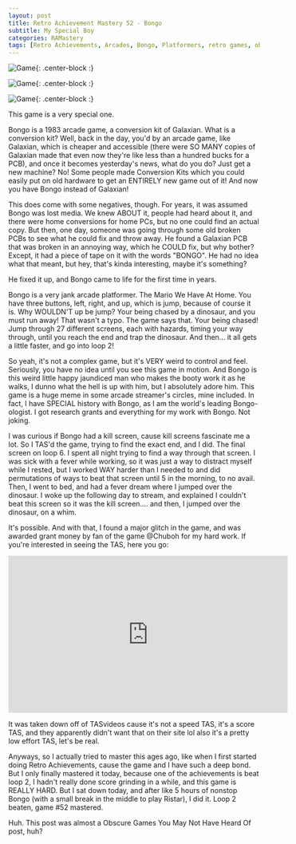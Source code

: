 ```yaml
---
layout: post
title: Retro Achievement Mastery 52 - Bongo
subtitle: My Special Boy
categories: RAMastery
tags: [Retro Achievements, Arcades, Bongo, Platformers, retro games, obscure games, Reviews]
---
```




![Game](https://imgur.com/28dA0xo.png){: .center-block :}

![Game](https://imgur.com/XoP9oN5.png){: .center-block :}

![Game](https://imgur.com/2vNeb2R.png){: .center-block :}


This game is a very special one.

Bongo is a 1983 arcade game, a conversion kit of Galaxian. What is a conversion kit? Well, back in the day, you'd by an arcade game, like Galaxian, which is cheaper and accessible (there were SO MANY copies of Galaxian made that even now they're like less than a hundred bucks for a PCB), and once it becomes yesterday's news, what do you do? Just get a new machine? No! Some people made Conversion Kits which you could easily put on old hardware to get an ENTIRELY new game out of it! And now you have Bongo instead of Galaxian!

This does come with some negatives, though. For years, it was assumed Bongo was lost media. We knew ABOUT it, people had heard about it, and there were home conversions for home PCs, but no one could find an actual copy. But then, one day, someone was going through some old broken PCBs to see what he could fix and throw away. He found a Galaxian PCB that was broken in an annoying way, which he COULD fix, but why bother? Except, it had a piece of tape on it with the words "BONGO". He had no idea what that meant, but hey, that's kinda interesting, maybe it's something?

He fixed it up, and Bongo came to life for the first time in years.

Bongo is a very jank arcade platformer. The Mario We Have At Home. You have three buttons, left, right, and up, which is jump, because of course it is. Why WOULDN'T up be jump? Your being chased by a dinosaur, and you must run away! That wasn't a typo. The game says that. Your being chased! Jump through 27 different screens, each with hazards, timing your way through, until you reach the end and trap the dinosaur. And then... it all gets a little faster, and go into loop 2!

So yeah, it's not a complex game, but it's VERY weird to control and feel. Seriously, you have no idea until you see this game in motion. And Bongo is this weird little happy jaundiced man who makes the booty work it as he walks, I dunno what the hell is up with him, but I absolutely adore him. This game is a huge meme in some arcade streamer's circles, mine included. In fact, I have SPECIAL history with Bongo, as I am the world's leading Bongo-ologist. I got research grants and everything for my work with Bongo. Not joking.

I was curious if Bongo had a kill screen, cause kill screens fascinate me a lot. So I TAS'd the game, trying to find the exact end, and I did. The final screen on loop 6. I spent all night trying to find a way through that screen. I was sick with a fever while working, so it was just a way to distract myself while I rested, but I worked WAY harder than I needed to and did permutations of ways to beat that screen until 5 in the morning, to no avail. Then, I went to bed, and had a fever dream where I jumped over the dinosaur. I woke up the following day to stream, and explained I couldn't beat this screen so it was the kill screen.... and then, I jumped over the dinosaur, on a whim.

It's possible. And with that, I found a major glitch in the game, and was awarded grant money by fan of the game @Chuboh for my hard work. If you're interested in seeing the TAS, here you go:

<iframe width="560" height="315" src="https://www.youtube.com/embed/0kgMsNHh43c?si=aXUGoCnK3IoKVRcX" title="YouTube video player" frameborder="0" allow="accelerometer; autoplay; clipboard-write; encrypted-media; gyroscope; picture-in-picture; web-share" referrerpolicy="strict-origin-when-cross-origin" allowfullscreen></iframe>

It was taken down off of TASvideos cause it's not a speed TAS, it's a score TAS, and they apparently didn't want that on their site lol also it's a pretty low effort TAS, let's be real.

Anyways, so I actually tried to master this ages ago, like when I first started doing Retro Achievements, cause the game and I have such a deep bond. But I only finally mastered it today, because one of the achievements is beat loop 2, I hadn't really done score grinding in a while, and this game is REALLY HARD. But I sat down today, and after like 5 hours of nonstop Bongo (with a small break in the middle to play Ristar), I did it. Loop 2 beaten, game #52 mastered.

Huh. This post was almost a Obscure Games You May Not Have Heard Of post, huh?